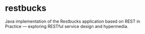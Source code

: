 # restbucks
Java implementation of the Restbucks application based on REST in Practice — exploring RESTful service design and hypermedia.
